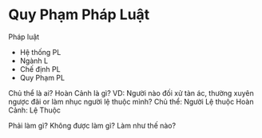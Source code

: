 # Quy Phạm Pháp Luật

Pháp luật
+ Hệ thống PL
+ Ngành L
+ Chế định PL
+ Quy Phạm PL

Chủ thể là ai?
Hoàn Cảnh là gì?
VD: Người nào đối xử tàn ác, thường xuyên ngược đãi or làm nhục người lệ thuộc mình?
	Chủ thể: Người Lệ thuộc
	Hoàn Cảnh: Lệ Thuộc


Phải làm gì? Không được làm gì? Làm như thế nào?
> 